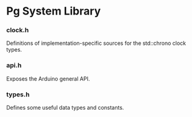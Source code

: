 # Pg System Library

### clock.h 
Definitions of implementation-specific sources for the std::chrono clock types.

### api.h 
Exposes the Arduino general API.

### types.h 
Defines some useful data types and constants. 
